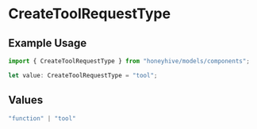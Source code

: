 # CreateToolRequestType

## Example Usage

```typescript
import { CreateToolRequestType } from "honeyhive/models/components";

let value: CreateToolRequestType = "tool";
```

## Values

```typescript
"function" | "tool"
```